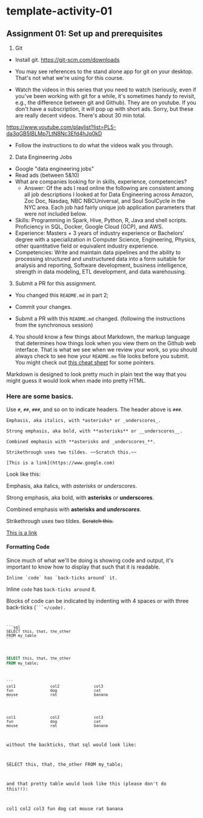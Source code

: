 # template-activity-01

## Assignment 01: Set up and prerequisites

1. Git
- Install git.
https://git-scm.com/downloads

- You may see references to the stand alone app for git on your desktop. That's not what we're using for this course.

- Watch the videos in this series that you need to watch (seriously, even if you've been working with git for a while, it's sometimes handy to revisit, e.g., the difference between git and Github). They are on youtube. If you don't have a subscription, it will pop up with short ads. Sorry, but these are really decent videos. There's about 30 min total.

https://www.youtube.com/playlist?list=PL5-da3qGB5IBLMp7LtN8Nc3Efd4hJq0kD

- Follow the instructions to do what the videos walk you through.



2. Data Engineering Jobs

- Google "data engineering jobs"
- Read ads (between 5&10)
- What are companies looking for in skills, experience, competencies?
  * Answer:
Of the ads I read online the following are consistent among all job descriptions I looked at for Data Engineering across Amazon, Zoc Doc, Nasdaq, NBC NBCUniversal, and Soul SoulCycle in the NYC area. Each job had fairly unique job application parameters that were not included below. 
 - Skills: Programming in Spark, Hive, Python, R, Java and shell scripts. Proficiency in SQL, Docker, Google Cloud (GCP), and AWS.
 - Experience: Masters + 3 years of industry experience or Bachelors’ degree with a specialization in Computer Science, Engineering, Physics, other quantitative field or equivalent industry experience.
 - Competencies: Write and maintain data pipelines and the ability to processing structured and unstructured data into a form suitable for analysis and reporting, Software development, business intelligence, strength in data modeling, ETL development, and data warehousing. 



3. Submit a PR for this assignment.
- You changed this `README.md` in part 2;

- Commit your changes.

- Submit a PR with this `README.md` changed.
(following the instructions from the synchronous session)


4. You should know a few things about Markdown, the markup language that  determines how things look when you view them on the Github web interface. That is what we see when we review your work, so you should always check to see how your `README.me` file looks before you submit. You might check out [this cheat sheet](https://github.com/adam-p/markdown-here/wiki/Markdown-Cheatsheet) for some pointers.

Markdown is designed to look pretty much in plain text the way that you might guess it would look when made into pretty HTML.

### Here are some basics.

Use `#`, `##`, `###`, and so on to indicate headers. The header above is `###`.

```
Emphasis, aka italics, with *asterisks* or _underscores_.

Strong emphasis, aka bold, with **asterisks** or __underscores__.

Combined emphasis with **asterisks and _underscores_**.

Strikethrough uses two tildes. ~~Scratch this.~~

[This is a link](https://www.google.com)

```

Look like this:

Emphasis, aka italics, with *asterisks* or _underscores_.

Strong emphasis, aka bold, with **asterisks** or __underscores__.

Combined emphasis with **asterisks and _underscores_**.

Strikethrough uses two tildes. ~~Scratch this.~~

[This is a link](https://www.google.com)

#### Formatting Code

Since much of what we'll be doing is showing code and output, it's important to know how to display that such that it is readable.

    Inline `code` has `back-ticks around` it.

Inline `code` has `back-ticks around` it.


Blocks of code can be indicated by indenting with 4 spaces or with three back-ticks (<code>```</code).


    ```sql
    SELECT this, that, the_other
    FROM my_table
    ```

```sql
SELECT this, that, the_other
FROM my_table;
```

    ```
    col1               col2               col3
    fun                dog                cat
    mouse              rat                banana
    ```

```
col1               col2               col3
fun                dog                cat
mouse              rat                banana
```
without the backticks, that sql would look like:

SELECT this, that, the_other
FROM my_table;


and that pretty table would look like this (please don't do this!!):

col1               col2               col3
fun                dog                cat
mouse              rat                banana
